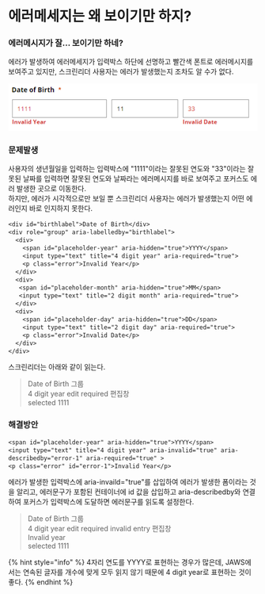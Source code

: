 # 에러메세지는 왜 보이기만 하지?

### 에러메시지가 잘... 보이기만 하네?

에러가 발생하여 에러메세지가 입력박스 하단에 선명하고 빨간색 폰트로 에러메시지를 보여주고 있지만, 스크린리더 사용자는 에러가 발생했는지 조차도 알 수가 없다.

![](../../.gitbook/assets/529.png)

### 문제발생

사용자의 생년월일을 입력하는 입력박스에 "1111"이라는 잘못된 연도와 "33"이라는 잘못된 날짜를 입력하면 잘못된 연도와 날짜라는 에러메시지를 바로 보여주고 포커스도 에러 발생한 곳으로 이동한다.  
하지만, 에러가 시각적으로만 보일 뿐 스크린리더 사용자는 에러가 발생했는지 어떤 에러인지 바로 인지하지 못한다.

```markup
<div id="birthlabel">Date of Birth</div> 
<div role="group" aria-labelledby="birthlabel">
  <div>
    <span id="placeholder-year" aria-hidden="true">YYYY</span>                                                
    <input type="text" title="4 digit year" aria-required="true">
    <p class="error">Invalid Year</p>
  </div>                                            
  <div>                                               
   <span id="placeholder-month" aria-hidden="true">MM</span>
   <input type="text" title="2 digit month" aria-required="true">                                   
  </div>                                            
  <div>
    <span id="placeholder-day" aria-hidden="true">DD</span>
    <input type="text" title="2 digit day" aria-required="true">
    <p class="error">Invalid Date</p>                                            
  </div>                                        
</div>    
```

스크린리더는 아래와 같이 읽는다.

> Date of Birth 그룹  
> 4 digit year edit required 편집창  
> selected 1111

### 해결방안

```markup
<span id="placeholder-year" aria-hidden="true">YYYY</span>                                                
<input type="text" title="4 digit year" aria-invalid="true" aria-describedby="error-1" aria-required="true" >
<p class="error" id="error-1">Invalid Year</p>                                     
```

에러가 발생한 입력박스에 aria-invaild="true"를 삽입하여 에러가 발생한 폼이라는 것을 알리고, 에러문구가 포함된 컨테이너에 id 값을 삽입하고 aria-describedby와 연결하여 포커스가 입력박스에 도달하면 에러문구를 읽도록 설정한다.

> Date of Birth 그룹  
> 4 digit year edit required invalid entry 편집창   
> Invalid year   
> selected 1111

{% hint style="info" %}
4자리 연도를 YYYY로 표현하는 경우가 많은데, JAWS에서는 연속된 글자를 개수에 맞게 모두 읽지 않기 때문에 4 digit year로 표현하는 것이 좋다.
{% endhint %}



